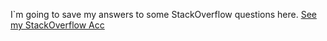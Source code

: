 I`m going to save my answers to some StackOverflow questions here. [See my StackOverflow Acc]([url](https://stackoverflow.com/users/20694462/deep-drop)https://stackoverflow.com/users/20694462/deep-drop)

